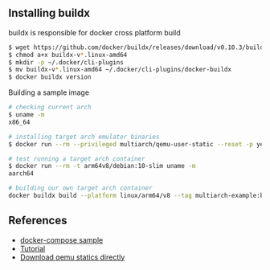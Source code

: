 ## Installing buildx
buildx is responsible for docker cross platform build

```bash
$ wget https://github.com/docker/buildx/releases/download/v0.10.3/buildx-v0.10.3.linux-amd64
$ chmod a+x buildx-v*.linux-amd64
$ mkdir -p ~/.docker/cli-plugins
$ mv buildx-v*.linux-amd64 ~/.docker/cli-plugins/docker-buildx
$ docker buildx version
```

Building a sample image

```bash
# checking current arch
$ uname -m
x86_64

# installing target arch emulator binaries
$ docker run --rm --privileged multiarch/qemu-user-static --reset -p yes

# test running a target arch container
$ docker run --rm -t arm64v8/debian:10-slim uname -m
aarch64

# building our own target arch container
docker buildx build --platform linux/arm64/v8 --tag multiarch-example:buildx-latest .
```

## References
* [docker-compose sample][1]
* [Tutorial][2]
* [Download qemu statics directly][3]

[1]: https://github.com/mageddo/dockerized-database-servers/blob/9bc64f89792ec48c43e5aa056048b570dbbe6ead/_hub/graalvm/docker-compose.yml#L10
[2]: https://github.com/multiarch/qemu-user-static#getting-started
[3]: https://github.com/multiarch/qemu-user-static/releases
